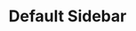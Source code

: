 ---
title: "Default Sidebar"
description: "A simple, modular sidebar for easy customization. Build your own sidebar by defining styles and routes."
lang: "react-ts"
creator: "christphralden"
content: 
  - type: "header"
    value: "Implementation - Astro"
  - type: "description"
    value: "How to use this component in Astro"
  - type: "code"
    filename: "custom-sidebar.tsx"
    lang: "typescript"
    value: |
        import { ContentRoutes } from '@core/lib/routes'; // adjust import
        import { SidebarReact } from '@sidebar/default'; // adjust import

        export const CleanSidebar = ({
            currentPath // you wouldn't need this in React, just use the built in router to get the current path
        }: {
            currentPath: string
        }) => {
            return (
                <SidebarReact currentPath={currentPath} >
                    <SidebarReact.Items className='gap-6'> // Items are container for Item
                        {ContentRoutes.routeGroups.map((routeGroup) => (
                            <SidebarReact.Items key={routeGroup.group}>

                                // Mark a group by adding group parameter
                                <SidebarReact.Item group className='uppercase font-normal mb-2'> 
                                    <h3>{routeGroup.group}</h3>
                                </SidebarReact.Item>

                                <SidebarReact.Items className='gap-1'>
                                    {routeGroup.routes.map((route) => (  // Map the routes inside the group
                                        <SidebarReact.Item // Use Item as a wrapper for your child 
                                            key={route.route} 
                                            route={`${ContentRoutes.baseUrl}${routeGroup.group}/${route.route}/`} 
                                            className="capitalize"
                                        >
                                            {route.name}
                                        </SidebarReact.Item>
                                    ))}
                                </SidebarReact.Items>
                            </SidebarReact.Items>

                        ))}
                    </SidebarReact.Items> 
                </SidebarReact>
            );
        }


  - type: "header"
    value: "Copy and paste the following code into your project"
  - type: "description"
    value: "Component for the sidebar"
  - type: "code"
    filename: "sidebar.tsx"
    lang: "typescript"
    value: |
        import { cn } from '@core/lib/utils'; // adjust import
        import React from 'react';
        import { SidebarContextProvider, useSidebarContext } from '@sidebar/default'; // adjust import

        function SidebarContent({
            children,
            className
        }: {
            children: React.ReactNode;
            className?: string;
        }) {
            return (
                <div className={cn('min-w-fit min-h-fit h-full w-64 lg:w-80 flex flex-col justify-between select-none', className)}>
                    {children}
                </div>
            );
        }

        function SidebarItems({
            children,
            className
        }: {
            children?: React.ReactNode;
            className?: string;
        }) {
            return (
                <div className={cn("flex flex-col", className)}>
                    {children}
                </div>
            );
        }

        function SidebarItem({
            children,
            className,
            route,
            group = false,
            ...other
        }: {
            children?: React.ReactNode;
            className?: string;
            route?: string;
            group?: boolean;
            [x: string]: any;
        }) {
            const { active } = useSidebarContext();
            const isActive = route ? active == route : group ? true : false
            return (
                <a {...other} href={route} className={cn(isActive ? "font-normal text-black" : "font-thin text-gray-600", "flex" ,className)}>
                    {children}
                </a>
            );
        }

        const SidebarComponent = ({
            children,
            className,
            currentPath,
        }: {
            children: React.ReactNode;
            className?: string;
            currentPath: string;
        }) => {
            return (
                <SidebarContextProvider currentPath={currentPath} >
                    <SidebarContent className={className}>
                        {children}
                    </SidebarContent>
                </SidebarContextProvider>
            );
        };

        export const SidebarReact = Object.assign(SidebarComponent, {
            Items: SidebarItems,
            Item: SidebarItem
        });

        export type RouteName = string
        export interface Route {
            name: string;
            route: RouteName;
        }
        export interface RouteGroup{
            group:string,
            routes: Route[]
        }
        export type RouteMap = {
            baseUrl: string;
            routeGroup: RouteGroup[];
        }


  - type: "header"
    value: "Copy and paste the following code into your project"
  - type: "description"
    value: "Use this sidebar context to share states or customize a render function to dynamically replace content within the content div for a single-page experience."
  - type: "code"
    filename: "context/sidebar-context.tsx"
    lang: "typescript"
    value: |
        import React, { createContext, useContext, useState } from 'react';
        import type { RouteName } from '@sidebar/default'; // adjust import

        interface SidebarContextProps {
            active: RouteName | undefined;
            handleChange: (routeName: RouteName) => void;
        }

        const SidebarContext = createContext<SidebarContextProps | null>(null);

        export function SidebarContextProvider({
            children,
            currentPath,
        }: {
            children: React.ReactNode;
            currentPath: string;
        }) {

            const [active, setActive] = useState<RouteName | undefined>(currentPath);

            const handleChange = (routeName: RouteName) => {
                setActive(routeName);
            };

            return (
                <SidebarContext.Provider value={{ active, handleChange }}>
                    {children}
                </SidebarContext.Provider>
            );
        }

        export const useSidebarContext = () => {
            const context = useContext(SidebarContext);
            if (!context) {
                throw new Error("useSidebarContext must be used within a SidebarContextProvider");
            }
            return context;
        };


  - type: "header"
    value: "Define and map routes for your sidebar"
  - type: "description"
    value: "You can route with a slug or without, this just helps you map your existing route to the sidebar. Customize your own structure by changing the way you map your sidebar. But heres a general layout you can use"
  - type: "code"
    filename: "routes/sidebar-routes.ts"
    lang: "typescript"
    value: |
        export const ContentRoutes = {
            baseUrl:"/components/", // this is the base url for your routes, feel free to disregard
            routeGroups:[ // here you can define groups
                {
                    group: "group1", // name of the group
                    routes:[
                        {
                            name: "route1", // here is the text you want to display to users
                            route: "route-1" // here is the route
                        },
                        {
                            name: "very long route",
                            route: "very-long-route" // you can change naming conventions for spaces
                        },
                    ]
                },
                {
                    group:"group2",
                    routes:[
                        {
                            name: "route3",
                            route: "route-3"
                        }
                    ]
                }
            ]
        }


  - type: "header"
    value: "Update imports"
  - type: "description"
    value: "Change the import paths to match your project"

  - type: "header"
    value: "Additional tips"
  - type: "description"
    value: "Define index.ts as an entry point for your imports"
  - type: "code"
    filename: "index.ts"
    lang: "typescript"
    value: |
        export { SidebarReact } from './react/sidebar-react' // adjust path
        export type { RouteName, RouteGroup, RouteMap } from './react/sidebar-react' // adjust path
        export { SidebarContextProvider, useSidebarContext } from './react/context/sidebar-context' // adjust path
        

  

---
